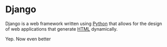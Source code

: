 # Django







Django is a web framework written using [Python](/wiki/Python) that allows for the design of web applications that generate [HTML](/wiki/HTML) dynamically.







Yep. Now even better